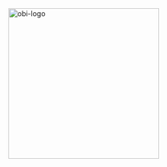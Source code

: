 <picture>
    <source media="(prefers-color-scheme: dark)" srcset="https://github-readme-stats.vercel.app/api/top-langs/?username=victorrschmidt&layout=compact&theme=tokyonight#gh-dark-mode-only)](https://github.com/anuraghazra/github-readme-stats">
    <source media="(prefers-color-scheme: light)" srcset="https://github-readme-stats.vercel.app/api/top-langs/?username=victorrschmidt&layout=compact&theme=default&text_color=191919&border_color=b6b4b4#gh-light-mode-only)](https://github.com/anuraghazra/github-readme-stats">
    <img src="https://github-readme-stats.vercel.app/api/top-langs/?username=victorrschmidt&layout=compact&theme=default&text_color=191919&border_color=b6b4b4#gh-light-mode-only)](https://github.com/anuraghazra/github-readme-stats" width="300" alt="obi-logo">
</picture>
